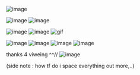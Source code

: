
![image](https://64.media.tumblr.com/b7b78cac85392400d3ceaa274c5ac918/e63f002f858d1dc7-e4/s250x400/9280fc7d759245683eef19659af052ecd29b78f3.gif)


![image](https://64.media.tumblr.com/18d681764cde28ac9a35451631010740/a54319e1067d8faf-09/s250x400/7e8ccce796c1adeda3572c38c4c8cbdc9251a31f.gif) ![image](https://64.media.tumblr.com/884c3ae3becddf5b6c4e8d474808fb5a/1ec44c1ab8849a1b-a1/s75x75_c1/90cf7750b3c5ab56719b9219d7ea2440579d6ab8.gif)

![image](https://64.media.tumblr.com/f095170052e35bd820c1e8aed1b54c16/1a96a4a8b5b8d3d6-72/s75x75_c1/f35fa8f316f1e2e2bdb7adb08ab2a81542aec55e.gifv) ![image](https://64.media.tumblr.com/7f2a42fe80facc418eb0bb0a148ac4c3/d7f24d8486e4e567-7e/s100x200/ea4bc86f1436c3881ec91b2daaa14a8ad141283d.png) ![gif](https://files.catbox.moe/uj66rg.gif)

![image](https://64.media.tumblr.com/fef73f6e41bd21177a19e52d98418cf9/f01b417193c36424-4a/s250x400/e58fe815a45c8545dd2a0e5e1fd07e3946f66df5.gif) ![image](https://files.catbox.moe/jswqts.gif) ![image](https://64.media.tumblr.com/34ec925de8b659e4baecb53bb6476e4d/64107bd354cd4629-ac/s250x400/1d256b58991688c4c3d8065fc9769a5254a67363.gif) ![image](https://files.catbox.moe/ao3e5l.gif)

thanks 4 viweing ^^// ![image](https://64.media.tumblr.com/6ae34bb05654bb2ee5d6f1e345158599/tumblr_inline_np9uqgRAkV1qid2nw_75sq.gif) 

(side note : how tf do i space everything out more,..)
